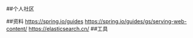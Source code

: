 ##个人社区

##资料
    https://spring.io/guides
    https://spring.io/guides/gs/serving-web-content/
    https://elasticsearch.cn/
##工具